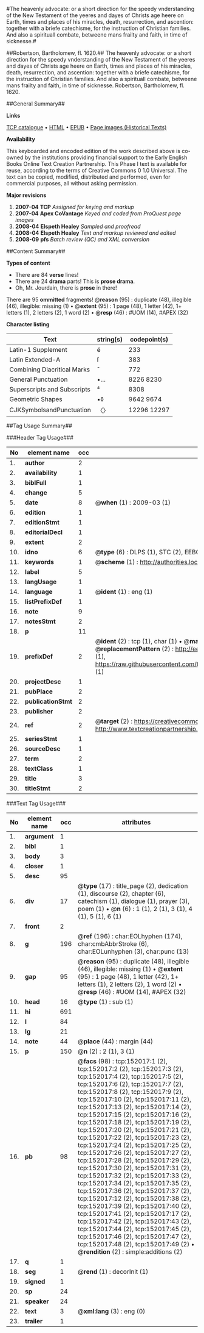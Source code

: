 #The heavenly advocate: or a short direction for the speedy vnderstanding of the New Testament of the yeeres and dayes of Christs age heere on Earth, times and places of his miracles, death, resurrection, and ascention: together with a briefe catechisme, for the instruction of Christian families. And also a spirituall combate, betweene mans frailty and faith, in time of sicknesse.#

##Robertson, Bartholomew, fl. 1620.##
The heavenly advocate: or a short direction for the speedy vnderstanding of the New Testament of the yeeres and dayes of Christs age heere on Earth, times and places of his miracles, death, resurrection, and ascention: together with a briefe catechisme, for the instruction of Christian families. And also a spirituall combate, betweene mans frailty and faith, in time of sicknesse.
Robertson, Bartholomew, fl. 1620.

##General Summary##

**Links**

[TCP catalogue](http://www.ota.ox.ac.uk/tcp/)  • 
[HTML](http://tei.it.ox.ac.uk/tcp/Texts-HTML/free/A73/A73075.html)  • 
[EPUB](http://tei.it.ox.ac.uk/tcp/Texts-EPUB/free/A73/A73075.epub) • 
[Page images (Historical Texts)](https://data.historicaltexts.jisc.ac.uk/view?pubId=eebo-99900428e&pageId=eebo-99900428e-152017-1)

**Availability**

This keyboarded and encoded edition of the
	       work described above is co-owned by the institutions
	       providing financial support to the Early English Books
	       Online Text Creation Partnership. This Phase I text is
	       available for reuse, according to the terms of Creative
	       Commons 0 1.0 Universal. The text can be copied,
	       modified, distributed and performed, even for
	       commercial purposes, all without asking permission.

**Major revisions**

1. __2007-04__ __TCP__ *Assigned for keying and markup*
1. __2007-04__ __Apex CoVantage__ *Keyed and coded from ProQuest page images*
1. __2008-04__ __Elspeth Healey__ *Sampled and proofread*
1. __2008-04__ __Elspeth Healey__ *Text and markup reviewed and edited*
1. __2008-09__ __pfs__ *Batch review (QC) and XML conversion*

##Content Summary##

**Types of content**

  * There are 84 **verse** lines!
  * There are 24 **drama** parts! This is **prose drama**.
  * Oh, Mr. Jourdain, there is **prose** in there!

There are 95 **ommitted** fragments! 
 @__reason__ (95) : duplicate (48), illegible (46), illegible: missing (1)  •  @__extent__ (95) : 1 page (48), 1 letter (42), 1+ letters (1), 2 letters (2), 1 word (2)  •  @__resp__ (46) : #UOM (14), #APEX (32)

**Character listing**


|Text|string(s)|codepoint(s)|
|---|---|---|
|Latin-1 Supplement|é|233|
|Latin Extended-A|ſ|383|
|Combining             Diacritical Marks|̄|772|
|General Punctuation|•…|8226 8230|
|Superscripts             and Subscripts|⁴|8308|
|Geometric Shapes|▪◊|9642 9674|
|CJKSymbolsandPunctuation|〈〉|12296 12297|

##Tag Usage Summary##

###Header Tag Usage###

|No|element name|occ|attributes|
|---|---|---|---|
|1.|__author__|2||
|2.|__availability__|1||
|3.|__biblFull__|1||
|4.|__change__|5||
|5.|__date__|8| @__when__ (1) : 2009-03 (1)|
|6.|__edition__|1||
|7.|__editionStmt__|1||
|8.|__editorialDecl__|1||
|9.|__extent__|2||
|10.|__idno__|6| @__type__ (6) : DLPS (1), STC (2), EEBO-CITATION (1), PROQUEST (1), VID (1)|
|11.|__keywords__|1| @__scheme__ (1) : http://authorities.loc.gov/ (1)|
|12.|__label__|5||
|13.|__langUsage__|1||
|14.|__language__|1| @__ident__ (1) : eng (1)|
|15.|__listPrefixDef__|1||
|16.|__note__|9||
|17.|__notesStmt__|2||
|18.|__p__|11||
|19.|__prefixDef__|2| @__ident__ (2) : tcp (1), char (1)  •  @__matchPattern__ (2) : ([0-9\-]+):([0-9IVX]+) (1), (.+) (1)  •  @__replacementPattern__ (2) : http://eebo.chadwyck.com/downloadtiff?vid=$1&page=$2 (1), https://raw.githubusercontent.com/textcreationpartnership/Texts/master/tcpchars.xml#$1 (1)|
|20.|__projectDesc__|1||
|21.|__pubPlace__|2||
|22.|__publicationStmt__|2||
|23.|__publisher__|2||
|24.|__ref__|2| @__target__ (2) : https://creativecommons.org/publicdomain/zero/1.0/ (1), http://www.textcreationpartnership.org/docs/. (1)|
|25.|__seriesStmt__|1||
|26.|__sourceDesc__|1||
|27.|__term__|2||
|28.|__textClass__|1||
|29.|__title__|3||
|30.|__titleStmt__|2||


###Text Tag Usage###

|No|element name|occ|attributes|
|---|---|---|---|
|1.|__argument__|1||
|2.|__bibl__|1||
|3.|__body__|3||
|4.|__closer__|1||
|5.|__desc__|95||
|6.|__div__|17| @__type__ (17) : title_page (2), dedication (1), discourse (2), chapter (6), catechism (1), dialogue (1), prayer (3), poem (1)  •  @__n__ (6) : 1 (1), 2 (1), 3 (1), 4 (1), 5 (1), 6 (1)|
|7.|__front__|2||
|8.|__g__|196| @__ref__ (196) : char:EOLhyphen (174), char:cmbAbbrStroke (6), char:EOLunhyphen (3), char:punc (13)|
|9.|__gap__|95| @__reason__ (95) : duplicate (48), illegible (46), illegible: missing (1)  •  @__extent__ (95) : 1 page (48), 1 letter (42), 1+ letters (1), 2 letters (2), 1 word (2)  •  @__resp__ (46) : #UOM (14), #APEX (32)|
|10.|__head__|16| @__type__ (1) : sub (1)|
|11.|__hi__|691||
|12.|__l__|84||
|13.|__lg__|21||
|14.|__note__|44| @__place__ (44) : margin (44)|
|15.|__p__|150| @__n__ (2) : 2 (1), 3 (1)|
|16.|__pb__|98| @__facs__ (98) : tcp:152017:1 (2), tcp:152017:2 (2), tcp:152017:3 (2), tcp:152017:4 (2), tcp:152017:5 (2), tcp:152017:6 (2), tcp:152017:7 (2), tcp:152017:8 (2), tcp:152017:9 (2), tcp:152017:10 (2), tcp:152017:11 (2), tcp:152017:13 (2), tcp:152017:14 (2), tcp:152017:15 (2), tcp:152017:16 (2), tcp:152017:18 (2), tcp:152017:19 (2), tcp:152017:20 (2), tcp:152017:21 (2), tcp:152017:22 (2), tcp:152017:23 (2), tcp:152017:24 (2), tcp:152017:25 (2), tcp:152017:26 (2), tcp:152017:27 (2), tcp:152017:28 (2), tcp:152017:29 (2), tcp:152017:30 (2), tcp:152017:31 (2), tcp:152017:32 (2), tcp:152017:33 (2), tcp:152017:34 (2), tcp:152017:35 (2), tcp:152017:36 (2), tcp:152017:37 (2), tcp:152017:12 (2), tcp:152017:38 (2), tcp:152017:39 (2), tcp:152017:40 (2), tcp:152017:41 (2), tcp:152017:17 (2), tcp:152017:42 (2), tcp:152017:43 (2), tcp:152017:44 (2), tcp:152017:45 (2), tcp:152017:46 (2), tcp:152017:47 (2), tcp:152017:48 (2), tcp:152017:49 (2)  •  @__rendition__ (2) : simple:additions (2)|
|17.|__q__|1||
|18.|__seg__|1| @__rend__ (1) : decorInit (1)|
|19.|__signed__|1||
|20.|__sp__|24||
|21.|__speaker__|24||
|22.|__text__|3| @__xml:lang__ (3) : eng (0)|
|23.|__trailer__|1||
